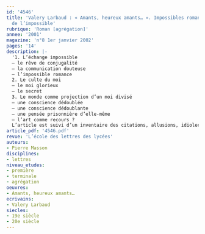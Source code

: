 ```yaml
---
id: '4546'
title: 'Valery Larbaud : « Amants, heureux amants… ». Impossibles romans, romans
  de l’impossible'
rubrique: 'Roman [agrégation]'
annee: '2001'
magazine: 'n°8 1er janvier 2002'
pages: '14'
description: |-
  '1. L’échange impossible
  – le rêve de conjugalité
  – la communication douteuse
  – l’impossible romance
  2. Le culte du moi
  – le moi glorieux
  – le secret
  3. Le monde comme projection d’un moi divisé
  – une conscience dédoublée
  – une conscience dédoublante
  – une pensée prisonnière d’elle-même
  – l’art comme recours ?
  L’article est suivi d’un inventaire des citations, allusions, idiolectes et références du recueil.'
article_pdf: '4546.pdf'
revue: 'L’école des lettres des lycées'
auteurs:
- Pierre Masson
disciplines:
- lettres
niveau_etudes:
- première
- terminale
- agrégation
oeuvres:
- Amants, heureux amants…
ecrivains:
- Valery Larbaud
siecles:
- 19e siècle
- 20e siècle
---
```

